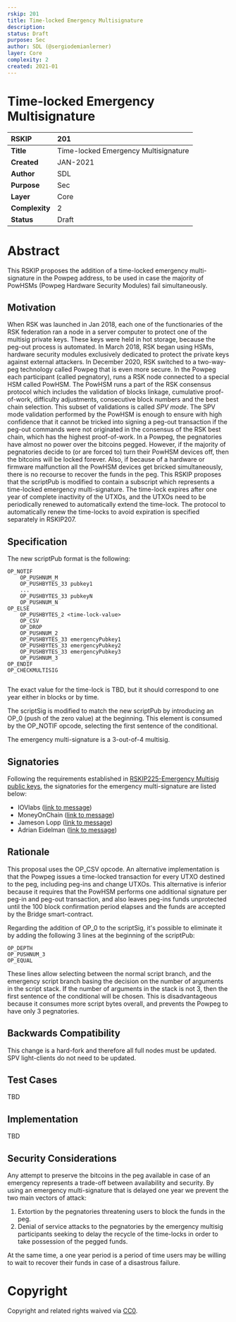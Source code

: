 ```yaml
---
rskip: 201
title: Time-locked Emergency Multisignature
description: 
status: Draft
purpose: Sec
author: SDL (@sergiodemianlerner)
layer: Core
complexity: 2
created: 2021-01
---
```

# Time-locked Emergency Multisignature


|RSKIP          | 201 |
| :------------ |:-------------|
|**Title**      |Time-locked Emergency Multisignature|
|**Created**    |JAN-2021 |
|**Author**     | SDL |
|**Purpose**    |Sec |
|**Layer**      |Core |
|**Complexity** |2 |
|**Status**     |Draft |


# **Abstract**

This RSKIP proposes the addition of a time-locked emergency multi-signature in the Powpeg address, to be used in case the majority of PowHSMs (Powpeg Hardware Security Modules) fail simultaneously.

## Motivation

When RSK was launched in Jan 2018, each one of the functionaries of the RSK federation ran a node in a server computer to protect one of the multisig private keys. These keys were held in hot storage, because the peg-out process is automated. In March 2018, RSK began using HSMs, hardware security modules  exclusively dedicated to protect the private keys against external attackers.  In December 2020, RSK switched to a two-way-peg technology called Powpeg that is  even more secure. In the Powpeg each participant (called pegnatory), runs a RSK node connected to a special HSM called PowHSM. The PowHSM runs a part of the RSK consensus protocol which includes the validation of blocks linkage, cumulative proof-of-work, difficulty adjustments, consecutive block numbers and the best chain selection. This subset of validations is called *SPV mode*. The SPV mode validation performed by the PowHSM is enough to ensure with high confidence that it cannot be tricked into signing a peg-out transaction if the peg-out commands were not originated in the consensus of the RSK best chain, which has the highest proof-of-work. 
In a Powpeg, the pegnatories have almost no power over the bitcoins pegged. However, if the majority of pegnatories decide to (or are forced to) turn their PowHSM devices off, then the bitcoins will be locked forever. Also, if because of a hardware or firmware malfunction all the PowHSM devices get bricked simultaneously, there is no recourse to recover the funds in the peg. This RSKIP proposes that the scriptPub is modified to contain a subscript which represents a time-locked emergency multi-signature. The time-lock expires after one year of complete inactivity of the UTXOs, and the UTXOs need to be periodically renewed to automatically extend the time-lock.  The protocol to automatically renew the time-locks to avoid expiration is specified separately in RSKIP207.

## Specification

The new scriptPub format is the following:

```
OP_NOTIF 
	OP_PUSHNUM_M
	OP_PUSHBYTES_33 pubkey1
	...
	OP_PUSHBYTES_33 pubkeyN
	OP_PUSHNUM_N 
OP_ELSE 
	OP_PUSHBYTES_2 <time-lock-value>
	OP_CSV 
	OP_DROP 
	OP_PUSHNUM_2 
	OP_PUSHBYTES_33 emergencyPubkey1
	OP_PUSHBYTES_33 emergencyPubkey2
	OP_PUSHBYTES_33 emergencyPubkey3
	OP_PUSHNUM_3 
OP_ENDIF 
OP_CHECKMULTISIG


```

The exact value for the time-lock is TBD, but it should correspond to one year either in blocks or by time.

The scriptSig is modified to match the new scriptPub by introducing an OP_0 (push of the zero value) at the beginning.  This element is consumed by the OP_NOTIF opcode, selecting the first sentence of the conditional.

The emergency multi-signature is a 3-out-of-4 multisig.

## Signatories

Following the requirements established in [RSKIP225-Emergency Multisig public keys](https://github.com/rsksmart/RSKIPs/blob/master/IPs/RSKIP225.md), the signatories for the emergency multi-signature are listed below:

- IOVlabs ([link to message](https://iovlabs.org/pow-peg-emergency-multisig.html))
- MoneyOnChain ([link to message](https://twitter.com/moneyonchainok/status/1428161275721302027?s=19))
- Jameson Lopp ([link to message](https://keybase.pub/lopp/RSK-key.txt))
- Adrian Eidelman ([link to message](https://keybase.pub/aeidelman/RSK-key.txt))

## Rationale

This proposal uses the OP_CSV opcode. An alternative implementation is that the Powpeg issues a time-locked transaction for every UTXO destined to the peg, including peg-ins and change UTXOs. This alternative is inferior because it requires that the PowHSM performs one additional signature per peg-in and peg-out transaction, and also leaves peg-ins funds unprotected until the 100 block confirmation period elapses and the funds are accepted by the Bridge smart-contract.

Regarding the addition of OP_0 to the scriptSig, it's possible to eliminate it by adding the following 3 lines at the beginning of the scriptPub: 

```
OP_DEPTH 
OP_PUSHNUM_3 
OP_EQUAL 
```

These lines allow selecting between the normal script branch, and the emergency script branch basing the decision on the number of arguments in the script stack. If the number of arguments in the stack is not 3, then the first sentence of the conditional will be chosen. This is disadvantageous because it consumes more script bytes overall, and prevents the Powpeg to have only 3 pegnatories.

## Backwards Compatibility

This change is a hard-fork and therefore all full nodes must be updated. SPV light-clients do not need to be updated. 

## Test Cases

TBD

## Implementation

TBD

## Security Considerations

Any attempt to preserve the bitcoins in the peg available in case of an emergency represents a trade-off between availability and security. By using an emergency multi-signature that is delayed one year we prevent the two main vectors of attack:
1. Extortion by the pegnatories threatening users to block the funds in the peg.
2. Denial of service attacks to the pegnatories by the emergency multisig participants seeking to delay the recycle of the time-locks in order to take possession of the pegged funds.

At the same time, a one year period is a period of time users may be willing to wait to recover their funds in case of a disastrous failure.


# **Copyright**

Copyright and related rights waived via [CC0](https://creativecommons.org/publicdomain/zero/1.0/).


